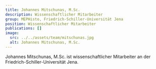 ```yaml
---
title: Johannes Mitschunas, M.Sc.
description: Wissenschaftlicher Mitarbeiter
group: MEPHisto, Friedrich-Schiller-Universität Jena
position: Wissenschaftlicher Mitarbeiter
publications: []
image:
  src: ../../assets/team/mitschunas.jpg
  alt: Johannes Mitschunas, M.Sc.
---
```


Johannes Mitschunas, M.Sc. ist wissenschaftlicher Mitarbeiter an der Friedrich-Schiller-Universität Jena.
